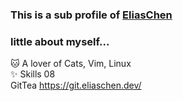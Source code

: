 ### This is a sub profile of [EliasChen](https://github.com/chenelias/)
### little about myself...
🐱 A lover of Cats, Vim, Linux\
✨ Skills 08 \
GitTea https://git.eliaschen.dev/
